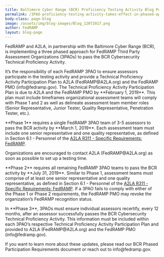 ```yaml
---
title: Baltimore Cyber Range (BCR) Proficiency Testing Activity Blog Post 
permalink: /3PAO-proficiency-testing-activity-takes-effect-in-phased-approach/
body-class: page-blog
image: /assets/img/blog-images/Blog_12072017.png
author: FedRAMP
layout: blog-page
---
```

<p>FedRAMP and A2LA, in partnership with the Baltimore Cyber Range (BCR), is implementing a three phased approach for FedRAMP Third Party Assessment Organizations (3PAOs) to pass the BCR Cybersecurity Technical Proficiency Activity.</p>

<p>It’s the responsibility of each FedRAMP 3PAO to ensure assessors participate in the testing activity and provide a Technical Proficiency Activity Participation Plan to A2LA (FedRAMP@A2LA.org) and the FedRAMP PMO (info@fedramp.gov).  The Technical Proficiency Activity Participation Plan is due to A2LA and the FedRAMP PMO by **February 1, 2019**. This plan must include timeframes organizational assessment teams will comply with Phase 1 and 2 as well as delineate assessment team member roles (Senior Representative, Junior Tester, Quality Representative, Penetration Tester, etc.).</p>

<p>**Phase 1** requires a single FedRAMP 3PAO team of 3-5 assessors to pass the BCR activity by **March 1, 2019**. Each assessment team must include one senior representative and one quality representative, as defined in Section 6.1 - Personnel of the <a href="https://portal.a2la.org/requirements/A2LA_R311.pdf">A2LA R311 - Specific Requirements: FedRAMP</a>.</p>

<p>Organizations are encouraged to contact A2LA (FedRAMP@A2LA.org) as soon as possible to set up a testing time.</p>

<p>**Phase 2** requires all remaining FedRAMP 3PAO teams to pass the BCR activity by **July 31, 2019**. Similar to Phase 1, assessment teams must comprise of at least one senior representative and one quality representative, as defined in Section 6.1 - Personnel of the <a href="https://portal.a2la.org/requirements/A2LA_R311.pdf">A2LA R311 - Specific Requirements: FedRAMP</a>.  If a 3PAO fails to comply with either of the Phase 1 or Phase 2 requirements, the FedRAMP PMO may revoke the organization’s FedRAMP recognition status.</p>

<p>In **Phase 3**, 3PAOs must ensure individual assessors recertify, every 12 months, after an assessor successfully passes the BCR Cybersecurity Technical Proficiency Activity. This information must be included within each 3PAO’s respective Technical Proficiency Activity Participation Plan and provided to A2LA (FedRAMP@A2LA.org) and the FedRAMP PMO (info@fedramp.gov).</p>

<p>If you want to learn more about these updates, please read our BCR Phased Participation Requirements document or reach out to info@fedramp.gov.</p>
